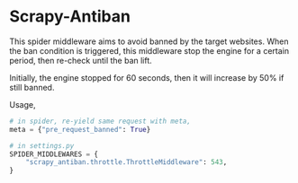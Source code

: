 # Scrapy-Antiban

This spider middleware aims to avoid banned by the target websites. When the ban condition is triggered, this middleware stop the engine for a certain period, then re-check until the ban lift.

Initially, the engine stopped for 60 seconds, then it will increase by 50% if still banned.

Usage,

```python
# in spider, re-yield same request with meta,
meta = {"pre_request_banned": True}

# in settings.py
SPIDER_MIDDLEWARES = {
    "scrapy_antiban.throttle.ThrottleMiddleware": 543,
}
```
